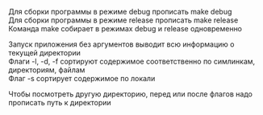 Для сборки программы в режиме debug прописать make debug  
Для сборки программы в режиме release прописать make release  
Команда make собирает в режимах debug и release одновременно  

Запуск приложения без аргументов выводит всю информацию о текущей директории  
Флаги -l, -d, -f сортируют содержимое соответственно по симлинкам, директориям, файлам  
Флаг -s сортирует содержимое по локали  

Чтобы посмотреть другую директорию, перед или после флагов надо прописать путь к директории
